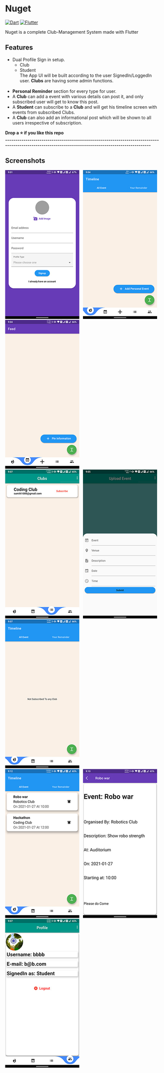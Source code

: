 # Nuget

[![Dart](https://img.shields.io/badge/-Dart-0175C2?style=flat&logo=dart&link=https://github.com/sumitt1080)](https://github.com/sumitt1080)
[![Flutter](https://img.shields.io/badge/-Flutter-02569B?style=flat&logo=flutter&link=https://github.com/sumitt1080)](https://github.com/sumitt1080)

Nuget is a complete Club-Management System made with Flutter
## Features
* Dual Profile Sign in setup. <br>
  * Club<br>
  * Student<br>
  The App UI will be built according to the user SignedIn/LoggedIn user. **Clubs** are having some admin functions.<br><br>
* **Personal Reminder** section for every type for user.
* A **Club** can add a event with various details can post it, and only subscribed user will get to know this post.
* A **Student** can subscribe to a **Club** and will get his timeline screen with events from subscribed Clubs.
* A **Club** can also add an informational post which will be shown to all users irrespective of subscription.<br>

**Drop a ⭐ if you like this repo**<br>
**----------------------------------------------------------------------------------------------------------------------------------------------------**
<br>
## Screenshots<br>
![Screenshot1](https://github.com/sumitt1080/Nuget/blob/master/screenshots/Screenshot_20210126-210117.jpg) &nbsp; ![Screenshot2](https://github.com/sumitt1080/Nuget/blob/master/screenshots/Screenshot_20210126-210450.jpg) &nbsp; ![Screenshot3](https://github.com/sumitt1080/Nuget/blob/master/screenshots/Screenshot_20210126-210457.jpg)<br>
![Screenshot4](https://github.com/sumitt1080/Nuget/blob/master/screenshots/Screenshot_20210126-210713.jpg) &nbsp; ![Screenshot5](https://github.com/sumitt1080/Nuget/blob/master/screenshots/Screenshot_20210126-210504.jpg) &nbsp; ![Screenshot6](https://github.com/sumitt1080/Nuget/blob/master/screenshots/Screenshot_20210126-210705.jpg)<br>
![Screenshot7](https://github.com/sumitt1080/Nuget/blob/master/screenshots/Screenshot_20210126-210107.jpg) &nbsp; ![Screenshot8](https://github.com/sumitt1080/Nuget/blob/master/screenshots/Screenshot_20210126-211012.jpg) &nbsp;
![Screenshot9](https://github.com/sumitt1080/Nuget/blob/master/screenshots/Screenshot_20210126-210753.jpg)<br>

